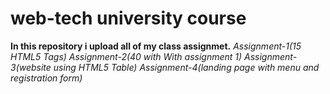 # web-tech university course

**In this repository i upload all of my class assignmet.**
_Assignment-1(15 HTML5 Tags)_
_Assignment-2(40 with With assignment 1)_
_Assignment-3(website using HTML5 Table)_
_Assignment-4(landing page with menu and registration form)_
